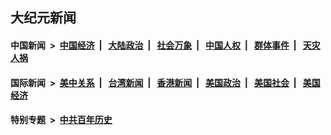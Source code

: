 ## 大纪元新闻

#### 中国新闻 &nbsp;>&nbsp; [中国经济](indexes/ncid283/README.md?02181645) &nbsp;| &nbsp; [大陆政治](indexes/ncid277/README.md?02181645) &nbsp;| &nbsp; [社会万象](indexes/ncid282/README.md?02181645) &nbsp;| &nbsp; [中国人权](indexes/ncid278/README.md?02181645) &nbsp;| &nbsp; [群体事件](indexes/ncid279/README.md?02181645) &nbsp;| &nbsp; [天灾人祸](indexes/ncid280/README.md?02181645)

#### 国际新闻 &nbsp;>&nbsp; [美中关系](indexes/nf1412576/README.md?02181645) &nbsp;| &nbsp; [台湾新闻](indexes/ncid1349361/README.md?02181645) &nbsp;| &nbsp; [香港新闻](indexes/ncid1349362/README.md?02181645) &nbsp;| &nbsp; [美国政治](indexes/ncid1078159/README.md?02181645) &nbsp;| &nbsp; [美国社会](indexes/ncid1078160/README.md?02181645) &nbsp;| &nbsp; [美国经济](indexes/ncid1078158/README.md?02181645)

#### 特别专题 &nbsp;>&nbsp; [中共百年历史](https://github.com/epoch-news/epoch-special/blob/master/README.md?02181645)  
